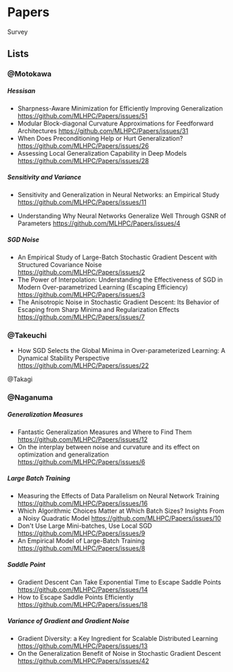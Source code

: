# Papers
Survey

## Lists

### @Motokawa
##### Hessisan
- Sharpness-Aware Minimization for Efficiently Improving Generalization
https://github.com/MLHPC/Papers/issues/51
- Modular Block-diagonal Curvature Approximations for Feedforward Architectures
https://github.com/MLHPC/Papers/issues/31
- When Does Preconditioning Help or Hurt Generalization?
https://github.com/MLHPC/Papers/issues/26
- Assessing Local Generalization Capability in Deep Models 
https://github.com/MLHPC/Papers/issues/28

##### Sensitivity and Variance
- Sensitivity and Generalization in Neural Networks: an Empirical Study
https://github.com/MLHPC/Papers/issues/11

- Understanding Why Neural Networks Generalize Well Through GSNR of Parameters
https://github.com/MLHPC/Papers/issues/4


##### SGD Noise
- An Empirical Study of Large-Batch Stochastic Gradient Descent with Structured Covariance Noise
https://github.com/MLHPC/Papers/issues/2
- The Power of Interpolation: Understanding the Effectiveness of SGD in Modern Over-parametrized Learning (Escaping Efficiency)
https://github.com/MLHPC/Papers/issues/3
- The Anisotropic Noise in Stochastic Gradient Descent: Its Behavior of Escaping from Sharp Minima and Regularization Effects
https://github.com/MLHPC/Papers/issues/7

### @Takeuchi
- How SGD Selects the Global Minima in Over-parameterized Learning: A Dynamical Stability Perspective
https://github.com/MLHPC/Papers/issues/22

@Takagi

### @Naganuma

##### Generalization Measures
- Fantastic Generalization Measures and Where to Find Them
https://github.com/MLHPC/Papers/issues/12
- On the interplay between noise and curvature and its effect on optimization and generalization
https://github.com/MLHPC/Papers/issues/6

##### Large Batch Training
- Measuring the Effects of Data Parallelism on Neural Network Training
https://github.com/MLHPC/Papers/issues/16
- Which Algorithmic Choices Matter at Which Batch Sizes? Insights From a Noisy Quadratic Model
https://github.com/MLHPC/Papers/issues/10
- Don't Use Large Mini-batches, Use Local SGD
https://github.com/MLHPC/Papers/issues/9
- An Empirical Model of Large-Batch Training
https://github.com/MLHPC/Papers/issues/8

##### Saddle Point
- Gradient Descent Can Take Exponential Time to Escape Saddle Points
https://github.com/MLHPC/Papers/issues/14
- How to Escape Saddle Points Efficiently
https://github.com/MLHPC/Papers/issues/18

##### Variance of Gradient and Gradient Noise
- Gradient Diversity: a Key Ingredient for Scalable Distributed Learning
https://github.com/MLHPC/Papers/issues/13
- On the Generalization Benefit of Noise in Stochastic Gradient Descent
https://github.com/MLHPC/Papers/issues/42
